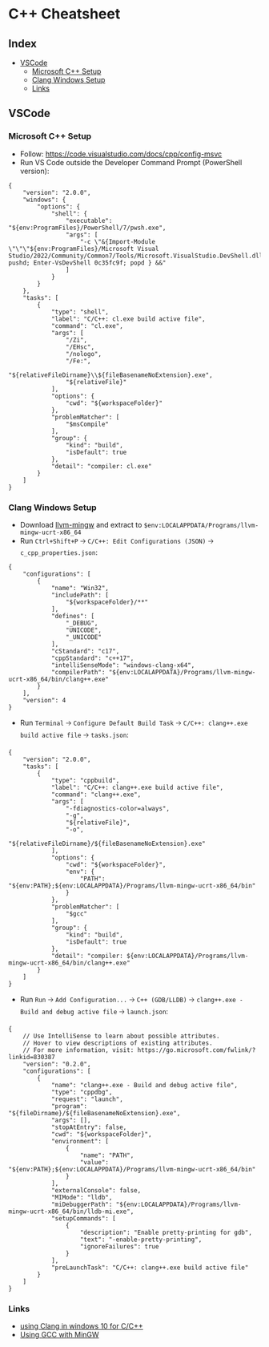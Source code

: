 # C++ Cheatsheet

## Index

* [VSCode](#vscode)
  * [Microsoft C++ Setup](#microsoft-c-setup)
  * [Clang Windows Setup](#clang-windows-setup)
  * [Links](#links)


## VSCode

### Microsoft C++ Setup

  * Follow: https://code.visualstudio.com/docs/cpp/config-msvc
  * Run VS Code outside the Developer Command Prompt (PowerShell version):
```json5
{
	"version": "2.0.0",
	"windows": {
		"options": {
			"shell": {
				"executable": "${env:ProgramFiles}/PowerShell/7/pwsh.exe",
				"args": [
					"-c \"&{Import-Module \"\"\"${env:ProgramFiles}/Microsoft Visual Studio/2022/Community/Common7/Tools/Microsoft.VisualStudio.DevShell.dll\"\"\"; pushd; Enter-VsDevShell 0c35fc9f; popd } &&"
				]
			}
		}
	},
	"tasks": [
		{
			"type": "shell",
			"label": "C/C++: cl.exe build active file",
			"command": "cl.exe",
			"args": [
				"/Zi",
				"/EHsc",
				"/nologo",
				"/Fe:",
				"${relativeFileDirname}\\${fileBasenameNoExtension}.exe",
				"${relativeFile}"
			],
			"options": {
				"cwd": "${workspaceFolder}"
			},
			"problemMatcher": [
				"$msCompile"
			],
			"group": {
				"kind": "build",
				"isDefault": true
			},
			"detail": "compiler: cl.exe"
		}
	]
}
```

### Clang Windows Setup

  * Download [llvm-mingw](https://github.com/mstorsjo/llvm-mingw/releases) and extract to `$env:LOCALAPPDATA/Programs/llvm-mingw-ucrt-x86_64`
  * Run `Ctrl+Shift+P` 🡢 `C/C++: Edit Configurations (JSON)` 🡢 `c_cpp_properties.json`:
```json5
{
    "configurations": [
        {
            "name": "Win32",
            "includePath": [
                "${workspaceFolder}/**"
            ],
            "defines": [
                "_DEBUG",
                "UNICODE",
                "_UNICODE"
            ],
            "cStandard": "c17",
            "cppStandard": "c++17",
            "intelliSenseMode": "windows-clang-x64",
            "compilerPath": "${env:LOCALAPPDATA}/Programs/llvm-mingw-ucrt-x86_64/bin/clang++.exe"
        }
    ],
    "version": 4
}
```
  * Run `Terminal` 🡢 `Configure Default Build Task` 🡢 `C/C++: clang++.exe build active file` 🡢 `tasks.json`: 
```json5
{
	"version": "2.0.0",
	"tasks": [
		{
			"type": "cppbuild",
			"label": "C/C++: clang++.exe build active file",
			"command": "clang++.exe",
			"args": [
				"-fdiagnostics-color=always",
				"-g",
				"${relativeFile}",
				"-o",
				"${relativeFileDirname}/${fileBasenameNoExtension}.exe"
			],
			"options": {
				"cwd": "${workspaceFolder}",
				"env": {
					"PATH": "${env:PATH};${env:LOCALAPPDATA}/Programs/llvm-mingw-ucrt-x86_64/bin"
				}
			},
			"problemMatcher": [
				"$gcc"
			],
			"group": {
				"kind": "build",
				"isDefault": true
			},
			"detail": "compiler: ${env:LOCALAPPDATA}/Programs/llvm-mingw-ucrt-x86_64/bin/clang++.exe"
		}
	]
}
```
  * Run `Run` 🡢 `Add Configuration...` 🡢 `C++ (GDB/LLDB)` 🡢 `clang++.exe - Build and debug active file` 🡢 `launch.json`:
```json5
{
    // Use IntelliSense to learn about possible attributes.
    // Hover to view descriptions of existing attributes.
    // For more information, visit: https://go.microsoft.com/fwlink/?linkid=830387
    "version": "0.2.0",
    "configurations": [
        {
            "name": "clang++.exe - Build and debug active file",
            "type": "cppdbg",
            "request": "launch",
            "program": "${fileDirname}/${fileBasenameNoExtension}.exe",
            "args": [],
            "stopAtEntry": false,
            "cwd": "${workspaceFolder}",
            "environment": [
                {
                    "name": "PATH",
                    "value": "${env:PATH};${env:LOCALAPPDATA}/Programs/llvm-mingw-ucrt-x86_64/bin"
                }
            ],
            "externalConsole": false,
            "MIMode": "lldb",
            "miDebuggerPath": "${env:LOCALAPPDATA}/Programs/llvm-mingw-ucrt-x86_64/bin/lldb-mi.exe",
            "setupCommands": [
                {
                    "description": "Enable pretty-printing for gdb",
                    "text": "-enable-pretty-printing",
                    "ignoreFailures": true
                }
            ],
            "preLaunchTask": "C/C++: clang++.exe build active file"
        }
    ]
}
```

### Links

  * [using Clang in windows 10 for C/C++](https://stackoverflow.com/q/63914108)
  * [Using GCC with MinGW](https://code.visualstudio.com/docs/cpp/config-mingw)
